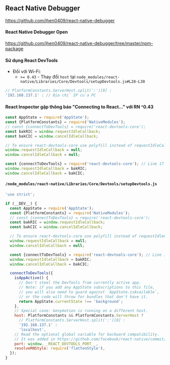 ## React Native Debugger
https://github.com/jhen0409/react-native-debugger

#### React Native Debugger Open
https://github.com/jhen0409/react-native-debugger/tree/master/npm-package

#### Sử dụng React DevTools
* Đối với Wi-Fi:
  - `>= 0.43` - Thay đổi `host` tại `node_modules/react-native/Libraries/Core/Devtools/setupDevtools.js#L28-L30`
```js
// PlatformConstants.ServerHost.split(':')[0] :
'192.168.137.1' : // Địa chỉ IP của PC
```

#### React Inspector gặp thông báo "Connecting to React…" với RN ^0.43
```js
const AppState = require('AppState');
const {PlatformConstants} = require('NativeModules');
// const {connectToDevTools} = require('react-devtools-core');
const bakRIC = window.requestIdleCallback;
const bakCIC = window.cancelIdleCallback;

// To ensure react-devtools-core use polyfill instead of requestIdleCallback
window.requestIdleCallback = null;
window.cancelIdleCallback = null;

const {connectToDevTools} = require('react-devtools-core'); // Line 17
window.requestIdleCallback = bakRIC;
window.cancelIdleCallback = bakCIC;
```

#### `/node_modules/react-native/Libraries/Core/Devtools/setupDevtools.js`
```js
'use strict';

if (__DEV__) {
  const AppState = require('AppState');
  const {PlatformConstants} = require('NativeModules');
  // const {connectToDevTools} = require('react-devtools-core');
  const bakRIC = window.requestIdleCallback;
  const bakCIC = window.cancelIdleCallback;

  // To ensure react-devtools-core use polyfill instead of requestIdleCallback
  window.requestIdleCallback = null;
  window.cancelIdleCallback = null;

  const {connectToDevTools} = require('react-devtools-core'); // Line 17
  window.requestIdleCallback = bakRIC;
  window.cancelIdleCallback = bakCIC;

  connectToDevTools({
    isAppActive() {
      // Don't steal the DevTools from currently active app.
      // Note: if you add any AppState subscriptions to this file,
      // you will also need to guard against `AppState.isAvailable`,
      // or the code will throw for bundles that don't have it.
      return AppState.currentState !== 'background';
    },
    // Special case: Genymotion is running on a different host.
    host: PlatformConstants && PlatformConstants.ServerHost ?
      // PlatformConstants.ServerHost.split(':')[0] :
      '192.168.137.1' :
      'localhost',
    // Read the optional global variable for backward compatibility.
    // It was added in https://github.com/facebook/react-native/commit/bf2b435322e89d0aeee8792b1c6e04656c2719a0.
    port: window.__REACT_DEVTOOLS_PORT__,
    resolveRNStyle: require('flattenStyle'),
  });
}
```
